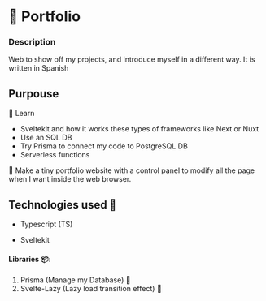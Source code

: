 # 🎨 Portfolio

### Description 

Web to show off my projects, and introduce myself in a different way. It is written in Spanish

## Purpouse 

📖 Learn 

 - Sveltekit and how it works these types of frameworks like Next or Nuxt
 - Use an SQL DB
 - Try Prisma to connect my code to PostgreSQL DB
 - Serverless functions

🔨 Make a tiny portfolio website with a control panel to modify all the page when I want inside the web browser.

## Technologies used 📘

 - Typescript (TS)

- Sveltekit

#### Libraries  📦:

 1.  Prisma (Manage my Database) 📁
 2. Svelte-Lazy (Lazy load transition effect) 👀
